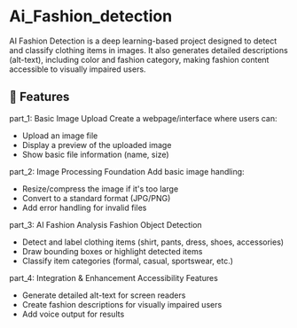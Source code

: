 # Ai_Fashion_detection
AI Fashion Detection is a deep learning-based project designed to detect and classify clothing items in images. It also generates detailed descriptions (alt-text), including color and fashion category, making fashion content accessible to visually impaired users.

## 🚀 Features

part_1: Basic Image Upload
Create a webpage/interface where users can:
- Upload an image file
- Display a preview of the uploaded image
- Show basic file information (name, size)

part_2: Image Processing Foundation
Add basic image handling:
- Resize/compress the image if it's too large
- Convert to a standard format (JPG/PNG)
- Add error handling for invalid files

part_3: AI Fashion Analysis
Fashion Object Detection
- Detect and label clothing items (shirt, pants, dress, shoes, accessories)
- Draw bounding boxes or highlight detected items
- Classify item categories (formal, casual, sportswear, etc.)

part_4: Integration & Enhancement
Accessibility Features
- Generate detailed alt-text for screen readers
- Create fashion descriptions for visually impaired users
- Add voice output for results

